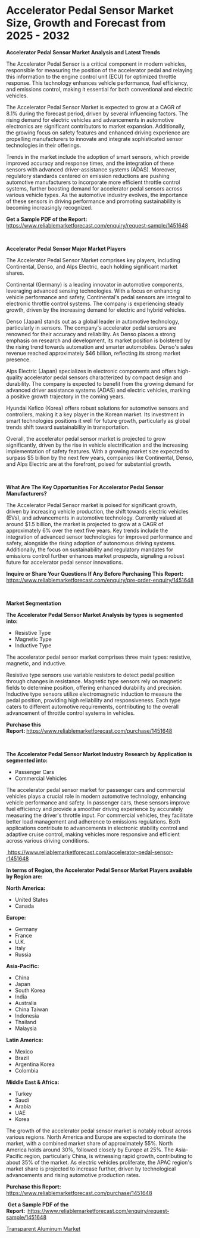<p><h1>Accelerator Pedal Sensor Market Size, Growth and Forecast from 2025 - 2032</h1></p><p><strong>Accelerator Pedal Sensor Market Analysis and Latest Trends</strong></p>
<p><p>The Accelerator Pedal Sensor is a critical component in modern vehicles, responsible for measuring the position of the accelerator pedal and relaying this information to the engine control unit (ECU) for optimized throttle response. This technology enhances vehicle performance, fuel efficiency, and emissions control, making it essential for both conventional and electric vehicles.</p><p>The Accelerator Pedal Sensor Market is expected to grow at a CAGR of 8.1% during the forecast period, driven by several influencing factors. The rising demand for electric vehicles and advancements in automotive electronics are significant contributors to market expansion. Additionally, the growing focus on safety features and enhanced driving experience are propelling manufacturers to innovate and integrate sophisticated sensor technologies in their offerings.</p><p>Trends in the market include the adoption of smart sensors, which provide improved accuracy and response times, and the integration of these sensors with advanced driver-assistance systems (ADAS). Moreover, regulatory standards centered on emission reductions are pushing automotive manufacturers to incorporate more efficient throttle control systems, further boosting demand for accelerator pedal sensors across various vehicle types. As the automotive industry evolves, the importance of these sensors in driving performance and promoting sustainability is becoming increasingly recognized.</p></p>
<p><strong>Get a Sample PDF of the Report:&nbsp;</strong> <a href="https://www.reliablemarketforecast.com/enquiry/request-sample/1451648?utm_campaign=2124&utm_medium=2&utm_source=Github&utm_content=ia&utm_term=30012025&utm_id=accelerator-pedal-sensor">https://www.reliablemarketforecast.com/enquiry/request-sample/1451648</a></p>
<p>&nbsp;</p>
<p><strong>Accelerator Pedal Sensor Major Market Players</strong></p>
<p><p>The Accelerator Pedal Sensor Market comprises key players, including Continental, Denso, and Alps Electric, each holding significant market shares. </p><p>Continental (Germany) is a leading innovator in automotive components, leveraging advanced sensing technologies. With a focus on enhancing vehicle performance and safety, Continental's pedal sensors are integral to electronic throttle control systems. The company is experiencing steady growth, driven by the increasing demand for electric and hybrid vehicles. </p><p>Denso (Japan) stands out as a global leader in automotive technology, particularly in sensors. The company's accelerator pedal sensors are renowned for their accuracy and reliability. As Denso places a strong emphasis on research and development, its market position is bolstered by the rising trend towards automation and smarter automobiles. Denso's sales revenue reached approximately $46 billion, reflecting its strong market presence.</p><p>Alps Electric (Japan) specializes in electronic components and offers high-quality accelerator pedal sensors characterized by compact design and durability. The company is expected to benefit from the growing demand for advanced driver assistance systems (ADAS) and electric vehicles, marking a positive growth trajectory in the coming years.</p><p>Hyundai Kefico (Korea) offers robust solutions for automotive sensors and controllers, making it a key player in the Korean market. Its investment in smart technologies positions it well for future growth, particularly as global trends shift toward sustainability in transportation.</p><p>Overall, the accelerator pedal sensor market is projected to grow significantly, driven by the rise in vehicle electrification and the increasing implementation of safety features. With a growing market size expected to surpass $5 billion by the next few years, companies like Continental, Denso, and Alps Electric are at the forefront, poised for substantial growth.</p></p>
<p>&nbsp;</p>
<p><strong>What Are The Key Opportunities For Accelerator Pedal Sensor Manufacturers?</strong></p>
<p><p>The Accelerator Pedal Sensor market is poised for significant growth, driven by increasing vehicle production, the shift towards electric vehicles (EVs), and advancements in automotive technology. Currently valued at around $1.5 billion, the market is projected to grow at a CAGR of approximately 6% over the next five years. Key trends include the integration of advanced sensor technologies for improved performance and safety, alongside the rising adoption of autonomous driving systems. Additionally, the focus on sustainability and regulatory mandates for emissions control further enhances market prospects, signaling a robust future for accelerator pedal sensor innovations.</p></p>
<p><strong>Inquire or Share Your Questions If Any Before Purchasing This Report:</strong> <a href="https://www.reliablemarketforecast.com/enquiry/pre-order-enquiry/1451648?utm_campaign=2124&utm_medium=2&utm_source=Github&utm_content=ia&utm_term=30012025&utm_id=accelerator-pedal-sensor">https://www.reliablemarketforecast.com/enquiry/pre-order-enquiry/1451648</a></p>
<p>&nbsp;</p>
<p><strong>Market Segmentation</strong></p>
<p><strong>The Accelerator Pedal Sensor Market Analysis by types is segmented into:</strong></p>
<p><ul><li>Resistive Type</li><li>Magnetic Type</li><li>Inductive Type</li></ul></p>
<p><p>The accelerator pedal sensor market comprises three main types: resistive, magnetic, and inductive. </p><p>Resistive type sensors use variable resistors to detect pedal position through changes in resistance. Magnetic type sensors rely on magnetic fields to determine position, offering enhanced durability and precision. Inductive type sensors utilize electromagnetic induction to measure the pedal position, providing high reliability and responsiveness. Each type caters to different automotive requirements, contributing to the overall advancement of throttle control systems in vehicles.</p></p>
<p><strong>Purchase this Report:&nbsp;</strong><a href="https://www.reliablemarketforecast.com/purchase/1451648?utm_campaign=2124&utm_medium=2&utm_source=Github&utm_content=ia&utm_term=30012025&utm_id=accelerator-pedal-sensor">https://www.reliablemarketforecast.com/purchase/1451648</a></p>
<p>&nbsp;</p>
<p><strong>The Accelerator Pedal Sensor Market Industry Research by Application is segmented into:</strong></p>
<p><ul><li>Passenger Cars</li><li>Commercial Vehicles</li></ul></p>
<p><p>The accelerator pedal sensor market for passenger cars and commercial vehicles plays a crucial role in modern automotive technology, enhancing vehicle performance and safety. In passenger cars, these sensors improve fuel efficiency and provide a smoother driving experience by accurately measuring the driver's throttle input. For commercial vehicles, they facilitate better load management and adherence to emissions regulations. Both applications contribute to advancements in electronic stability control and adaptive cruise control, making vehicles more responsive and efficient across various driving conditions.</p></p>
<p><a href="https://www.reliablemarketforecast.com/accelerator-pedal-sensor-r1451648?utm_campaign=2124&utm_medium=2&utm_source=Github&utm_content=ia&utm_term=30012025&utm_id=accelerator-pedal-sensor">&nbsp;https://www.reliablemarketforecast.com/accelerator-pedal-sensor-r1451648</a></p>
<p><strong>In terms of Region, the Accelerator Pedal Sensor Market Players available by Region are:</strong></p>
<p>
    <p> <strong> North America: </strong>
        <ul>
            <li>United States</li>
            <li>Canada</li>
        </ul>
        </p> 
    <p> <strong> Europe: </strong>
        <ul>
            <li>Germany</li>
            <li>France</li>
            <li>U.K.</li>
            <li>Italy</li>
            <li>Russia</li>
        </ul>
        </p> 
    <p> <strong> Asia-Pacific: </strong>
        <ul>
            <li>China</li>
            <li>Japan</li>
            <li>South Korea</li>
            <li>India</li>
            <li>Australia</li>
            <li>China Taiwan</li>
            <li>Indonesia</li>
            <li>Thailand</li>
            <li>Malaysia</li>
        </ul>
        </p> 
    <p> <strong> Latin America: </strong>
        <ul>
            <li>Mexico</li>
            <li>Brazil</li>
            <li>Argentina Korea</li>
            <li>Colombia</li>
        </ul>
        </p> 
    <p> <strong> Middle East & Africa: </strong>
        <ul>
            <li>Turkey</li>
            <li>Saudi</li>
            <li>Arabia</li>
            <li>UAE</li>
            <li>Korea</li>
        </ul>
    </p>
    </p>
<p><p>The growth of the accelerator pedal sensor market is notably robust across various regions. North America and Europe are expected to dominate the market, with a combined market share of approximately 55%. North America holds around 30%, followed closely by Europe at 25%. The Asia-Pacific region, particularly China, is witnessing rapid growth, contributing to about 35% of the market. As electric vehicles proliferate, the APAC region's market share is projected to increase further, driven by technological advancements and rising automotive production rates.</p></p>
<p><strong>Purchase this Report: </strong><a href="https://www.reliablemarketforecast.com/purchase/1451648?utm_campaign=2124&utm_medium=2&utm_source=Github&utm_content=ia&utm_term=30012025&utm_id=accelerator-pedal-sensor">https://www.reliablemarketforecast.com/purchase/1451648</a></p>
<p>&nbsp;<strong>Get a Sample PDF of the Report:&nbsp;&nbsp;</strong><a href="https://www.reliablemarketforecast.com/enquiry/request-sample/1451648?utm_campaign=2124&utm_medium=2&utm_source=Github&utm_content=ia&utm_term=30012025&utm_id=accelerator-pedal-sensor">https://www.reliablemarketforecast.com/enquiry/request-sample/1451648</a></p>
<p><strong></strong></p>
<p><p><a href="https://github.com/hunanuzmez/Market-Research-Report-List-1/blob/main/transparent-aluminum-market.md?utm_campaign=2124&utm_medium=2&utm_source=Github&utm_content=ia&utm_term=30012025&utm_id=accelerator-pedal-sensor">Transparent Aluminum Market</a></p></p>